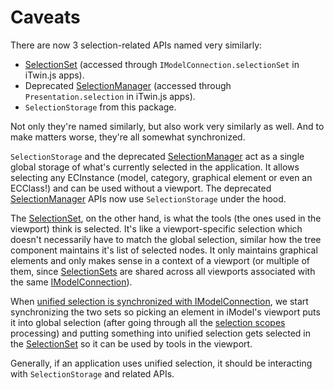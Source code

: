 # Caveats

There are now 3 selection-related APIs named very similarly:

- [SelectionSet](https://www.itwinjs.org/reference/core-frontend/selectionset/selectionset/) (accessed through `IModelConnection.selectionSet` in iTwin.js apps).
- Deprecated [SelectionManager](https://www.itwinjs.org/reference/presentation-frontend/unifiedselection/selectionmanager/) (accessed through `Presentation.selection` in iTwin.js apps).
- `SelectionStorage` from this package.

Not only they're named similarly, but also work very similarly as well. And to make matters worse, they're all somewhat synchronized.

`SelectionStorage` and the deprecated [SelectionManager](https://www.itwinjs.org/reference/presentation-frontend/unifiedselection/selectionmanager/) act as a single global storage of what's currently selected in the application. It allows selecting any ECInstance (model, category, graphical element or even an ECClass!) and can be used without a viewport. The deprecated [SelectionManager](https://www.itwinjs.org/reference/presentation-frontend/unifiedselection/selectionmanager/) APIs now use `SelectionStorage` under the hood.

The [SelectionSet](https://www.itwinjs.org/reference/core-frontend/selectionset/selectionset/), on the other hand, is what the tools (the ones used in the viewport) think is selected. It's like a viewport-specific selection which doesn't necessarily have to match the global selection, similar how the tree component maintains it's list of selected nodes. It only maintains graphical elements and only makes sense in a context of a viewport (or multiple of them, since [SelectionSets](https://www.itwinjs.org/reference/core-frontend/selectionset/selectionset/) are shared across all viewports associated with the same [IModelConnection](https://www.itwinjs.org/reference/core-frontend/imodelconnection/imodelconnection/)).

When [unified selection is synchronized with IModelConnection](./SyncWithIModelConnection.md), we start synchronizing the two sets so picking an element in iModel's viewport puts it into global selection (after going through all the [selection scopes](./SelectionScopes.md) processing) and putting something into unified selection gets selected in the [SelectionSet](https://www.itwinjs.org/reference/core-frontend/selectionset/selectionset/) so it can be used by tools in the viewport.

Generally, if an application uses unified selection, it should be interacting with `SelectionStorage` and related APIs.
